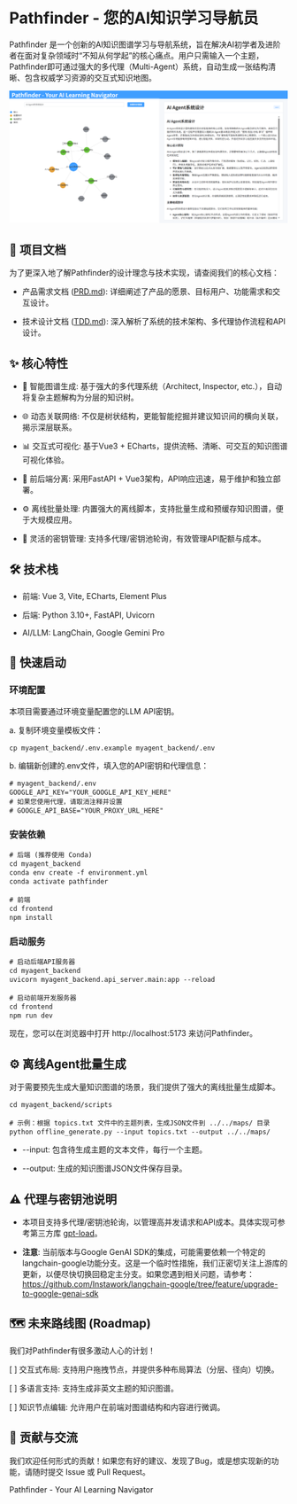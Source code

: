 # Pathfinder - 您的AI知识学习导航员
Pathfinder 是一个创新的AI知识图谱学习与导航系统，旨在解决AI初学者及进阶者在面对复杂领域时“不知从何学起”的核心痛点。用户只需输入一个主题，Pathfinder即可通过强大的多代理（Multi-Agent）系统，自动生成一张结构清晰、包含权威学习资源的交互式知识地图。

![截图](screenshot/demo.png)

## 📖 项目文档
为了更深入地了解Pathfinder的设计理念与技术实现，请查阅我们的核心文档：

* 产品需求文档 ([PRD.md](PRD.md)): 详细阐述了产品的愿景、目标用户、功能需求和交互设计。

* 技术设计文档 ([TDD.md](TDD.md)): 深入解析了系统的技术架构、多代理协作流程和API设计。

## ✨ 核心特性
* 🧠 智能图谱生成: 基于强大的多代理系统（Architect, Inspector, etc.），自动将复杂主题解构为分层的知识树。

* 🌐 动态关联网络: 不仅是树状结构，更能智能挖掘并建议知识间的横向关联，揭示深层联系。

* 📊 交互式可视化: 基于Vue3 + ECharts，提供流畅、清晰、可交互的知识图谱可视化体验。

* 🚀 前后端分离: 采用FastAPI + Vue3架构，API响应迅速，易于维护和独立部署。

* ⚙️ 离线批量处理: 内置强大的离线脚本，支持批量生成和预缓存知识图谱，便于大规模应用。

* 🔐 灵活的密钥管理: 支持多代理/密钥池轮询，有效管理API配额与成本。

## 🛠️ 技术栈
* 前端: Vue 3, Vite, ECharts, Element Plus

* 后端: Python 3.10+, FastAPI, Uvicorn

* AI/LLM: LangChain, Google Gemini Pro

## 🚀 快速启动

### 环境配置
本项目需要通过环境变量配置您的LLM API密钥。

a. 复制环境变量模板文件：
```
cp myagent_backend/.env.example myagent_backend/.env
```
b. 编辑新创建的.env文件，填入您的API密钥和代理信息：
```
# myagent_backend/.env
GOOGLE_API_KEY="YOUR_GOOGLE_API_KEY_HERE"
# 如果您使用代理，请取消注释并设置
# GOOGLE_API_BASE="YOUR_PROXY_URL_HERE"
```
### 安装依赖
```
# 后端 (推荐使用 Conda)
cd myagent_backend
conda env create -f environment.yml
conda activate pathfinder

# 前端
cd frontend
npm install
```
### 启动服务
```
# 启动后端API服务器
cd myagent_backend
uvicorn myagent_backend.api_server.main:app --reload

# 启动前端开发服务器
cd frontend
npm run dev
```
现在，您可以在浏览器中打开 http://localhost:5173 来访问Pathfinder。

## ⚙️ 离线Agent批量生成
对于需要预先生成大量知识图谱的场景，我们提供了强大的离线批量生成脚本。
```
cd myagent_backend/scripts

# 示例：根据 topics.txt 文件中的主题列表，生成JSON文件到 ../../maps/ 目录
python offline_generate.py --input topics.txt --output ../../maps/
```
* --input: 包含待生成主题的文本文件，每行一个主题。

* --output: 生成的知识图谱JSON文件保存目录。
  
## ⚠️ 代理与密钥池说明
* 本项目支持多代理/密钥池轮询，以管理高并发请求和API成本。具体实现可参考第三方库 [gpt-load](https://github.com/tbphp/gpt-load)。

* **注意**: 当前版本与Google GenAI SDK的集成，可能需要依赖一个特定的langchain-google功能分支。这是一个临时性措施，我们正密切关注上游库的更新，以便尽快切换回稳定主分支。如果您遇到相关问题，请参考：https://github.com/Instawork/langchain-google/tree/feature/upgrade-to-google-genai-sdk

## 🗺️ 未来路线图 (Roadmap)
我们对Pathfinder有很多激动人心的计划！

[ ] 交互式布局: 支持用户拖拽节点，并提供多种布局算法（分层、径向）切换。

[ ] 多语言支持: 支持生成非英文主题的知识图谱。

[ ] 知识节点编辑: 允许用户在前端对图谱结构和内容进行微调。

## 🤝 贡献与交流
我们欢迎任何形式的贡献！如果您有好的建议、发现了Bug，或是想实现新的功能，请随时提交 Issue 或 Pull Request。

Pathfinder - Your AI Learning Navigator
